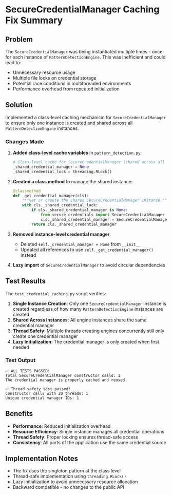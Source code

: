 # SecureCredentialManager Caching Fix Summary

## Problem
The `SecureCredentialManager` was being instantiated multiple times - once for each instance of `PatternDetectionEngine`. This was inefficient and could lead to:
- Unnecessary resource usage
- Multiple file locks on credential storage
- Potential race conditions in multithreaded environments
- Performance overhead from repeated initialization

## Solution
Implemented a class-level caching mechanism for `SecureCredentialManager` to ensure only one instance is created and shared across all `PatternDetectionEngine` instances.

### Changes Made

1. **Added class-level cache variables** in `pattern_detection.py`:
   ```python
   # Class-level cache for SecureCredentialManager (shared across all instances)
   _shared_credential_manager = None
   _shared_credential_lock = threading.RLock()
   ```

2. **Created a class method** to manage the shared instance:
   ```python
   @classmethod
   def _get_credential_manager(cls):
       """Get or create the shared SecureCredentialManager instance."""
       with cls._shared_credential_lock:
           if cls._shared_credential_manager is None:
               from secure_credentials import SecureCredentialManager
               cls._shared_credential_manager = SecureCredentialManager()
           return cls._shared_credential_manager
   ```

3. **Removed instance-level credential manager**:
   - Deleted `self._credential_manager = None` from `__init__`
   - Updated all references to use `self._get_credential_manager()` instead

4. **Lazy import** of `SecureCredentialManager` to avoid circular dependencies

## Test Results

The `test_credential_caching.py` script verifies:

1. **Single Instance Creation**: Only one `SecureCredentialManager` instance is created regardless of how many `PatternDetectionEngine` instances are created
2. **Shared Across Instances**: All engine instances share the same credential manager
3. **Thread Safety**: Multiple threads creating engines concurrently still only create one credential manager
4. **Lazy Initialization**: The credential manager is only created when first needed

### Test Output
```
✅ ALL TESTS PASSED!
Total SecureCredentialManager constructor calls: 1
The credential manager is properly cached and reused.

✅ Thread safety test passed!
Constructor calls with 20 threads: 1
Unique credential manager IDs: 1
```

## Benefits
- **Performance**: Reduced initialization overhead
- **Resource Efficiency**: Single instance manages all credential operations
- **Thread Safety**: Proper locking ensures thread-safe access
- **Consistency**: All parts of the application use the same credential source

## Implementation Notes
- The fix uses the singleton pattern at the class level
- Thread-safe implementation using `threading.RLock()`
- Lazy initialization to avoid unnecessary resource allocation
- Backward compatible - no changes to the public API